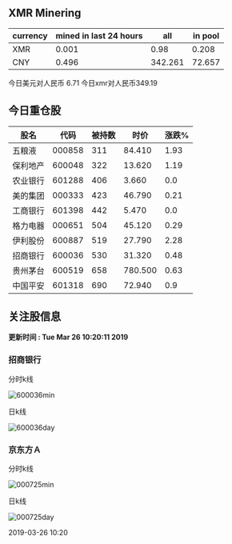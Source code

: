 ## XMR Minering

|currency|mined in last 24 hours|all|in pool|
|---|---|---|---|
|XMR|0.001|0.98|0.208|
|CNY|0.496|342.261|72.657|

今日美元对人民币 6.71	今日xmr对人民币349.19


## 今日重仓股 

|股名|代码|被持数|时价|涨跌%|
|---|---|---|---|---|
|五粮液|000858|311|84.410|1.93|
|保利地产|600048|322|13.620|1.19|
|农业银行|601288|406|3.660|0.0|
|美的集团|000333|423|46.790|0.21|
|工商银行|601398|442|5.470|0.0|
|格力电器|000651|504|45.120|0.29|
|伊利股份|600887|519|27.790|2.28|
|招商银行|600036|530|31.320|0.48|
|贵州茅台|600519|658|780.500|0.63|
|中国平安|601318|690|72.940|0.9|

## 关注股信息
**更新时间 : Tue Mar 26 10:20:11 2019**
### 招商银行 
分时k线

![600036min](http://image.sinajs.cn/newchart/min/n/sh600036.gif)

日k线

![600036day](http://image.sinajs.cn/newchart/daily/n/sh600036.gif)

### 京东方Ａ 
分时k线

![000725min](http://image.sinajs.cn/newchart/min/n/sz000725.gif)

日k线

![000725day](http://image.sinajs.cn/newchart/daily/n/sz000725.gif)

2019-03-26 10:20
